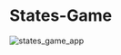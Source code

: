 # States-Game

![states_game_app](https://github.com/fede07/States-Game/assets/7377692/0e788bfd-9d8b-44ea-9b91-45c3fdd4921a)

